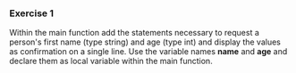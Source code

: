 
### Exercise 1

Within the main function add the statements necessary to request a person's first name (type string) and age (type int) and display the values as confirmation on a single line. Use the variable names **name** and **age** and declare them as local variable within the main function. 


